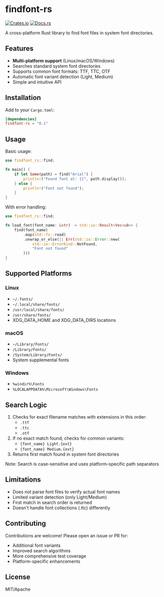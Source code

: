 # findfont-rs

[![Crates.io](https://img.shields.io/crates/v/findfont-rs)](https://crates.io/crates/findfont-rs)
[![Docs.rs](https://img.shields.io/docsrs/findfont-rs)](https://docs.rs/findfont-rs)

A cross-platform Rust library to find font files in system font directories.

## Features

- **Multi-platform support** (Linux/macOS/Windows)
- Searches standard system font directories
- Supports common font formats: TTF, TTC, OTF
- Automatic font variant detection (Light, Medium)
- Simple and intuitive API

## Installation

Add to your `Cargo.toml`:

```toml
[dependencies]
findfont-rs = "0.1"
```

## Usage

Basic usage:

```rust
use findfont_rs::find;

fn main() {
    if let Some(path) = find("Arial") {
        println!("Found font at: {}", path.display());
    } else {
        println!("Font not found");
    }
}
```

With error handling:

```rust
use findfont_rs::find;

fn load_font(font_name: &str) -> std::io::Result<Vec<u8>> {
    find(font_name)
        .map(std::fs::read)
        .unwrap_or_else(|| Err(std::io::Error::new(
            std::io::ErrorKind::NotFound,
            "Font not found"
        )))
}
```

## Supported Platforms

### Linux

- `~/.fonts/`
- `~/.local/share/fonts/`
- `/usr/local/share/fonts/`
- `/usr/share/fonts/`
- XDG_DATA_HOME and XDG_DATA_DIRS locations

### macOS

- `~/Library/Fonts/`
- `/Library/Fonts/`
- `/System/Library/Fonts/`
- System supplemental fonts

### Windows

- `%windir%\Fonts`
- `%LOCALAPPDATA%\Microsoft\Windows\Fonts`

## Search Logic

1. Checks for exact filename matches with extensions in this order:
   - `.ttf`
   - `.ttc`
   - `.otf`
2. If no exact match found, checks for common variants:
   - `{font_name} Light.{ext}`
   - `{font_name} Medium.{ext}`
3. Returns first match found in system font directories

Note: Search is case-sensitive and uses platform-specific path separators

## Limitations

- Does not parse font files to verify actual font names
- Limited variant detection (only Light/Medium)
- First match in search order is returned
- Doesn't handle font collections (.ttc) differently

## Contributing

Contributions are welcome! Please open an issue or PR for:

- Additional font variants
- Improved search algorithms
- More comprehensive test coverage
- Platform-specific enhancements

## License

MIT/Apache
